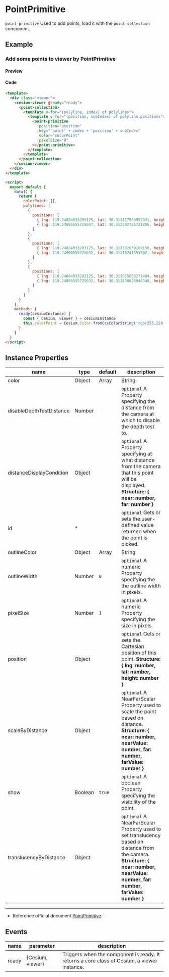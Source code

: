 # PointPrimitive

`point-primitive` Used to add points, load it with the `point-collection` component.

## Example

### Add some points to viewer by PointPrimitive

#### Preview

<doc-preview>
  <template>
    <div class="viewer">
      <cesium-viewer @ready="ready">
        <point-collection>
          <template v-for="(polyline, index) of polylines">
            <template v-for="(position, subIndex) of polyline.positions">
              <point-primitive
                :position="position"
                :key="'point' + index + 'position' + subIndex"
                :color="colorPoint"
                :pixelSize="8"
              ></point-primitive>
            </template>
          </template>
        </point-collection>
      </cesium-viewer>
    </div>
  </template>

  <script>
    export default {
      data() {
        return {
          colorPoint: {},
          polylines: [
            {
              positions: [
                { lng: 119.24884033203125, lat: 30.313117980957031, height: 1183.3186645507812 },
                { lng: 119.24906555725647, lat: 30.312892755731806, height: 1183.3186645507812 }
              ]
            },
            {
              positions: [
                { lng: 119.24884033203125, lat: 30.313392639160156, height: 1183.804443359375 },
                { lng: 119.24906555725632, lat: 30.31316741393502, height: 1183.6849884241819 }
              ]
            },
            {
              positions: [
                { lng: 119.24884033203125, lat: 30.313655853271484, height: 1184.2783203125 },
                { lng: 119.24906555725632, lat: 30.313430628046348, height: 1184.1093236654997 }
              ]
            }
          ]
        }
      },
      methods: {
        ready(cesiumInstance) {
          const { Cesium, viewer } = cesiumInstance
          this.colorPoint = Cesium.Color.fromCssColorString('rgb(255,229,0)')
        }
      }
    }
  </script>
</doc-preview>

#### Code

```html
<template>
  <div class="viewer">
    <cesium-viewer @ready="ready">
      <point-collection>
        <template v-for="(polyline, index) of polylines">
          <template v-for="(position, subIndex) of polyline.positions">
            <point-primitive
              :position="position"
              :key="'point' + index + 'position' + subIndex"
              :color="colorPoint"
              :pixelSize="8"
            ></point-primitive>
          </template>
        </template>
      </point-collection>
    </cesium-viewer>
  </div>
</template>

<script>
  export default {
    data() {
      return {
        colorPoint: {},
        polylines: [
          {
            positions: [
              { lng: 119.24884033203125, lat: 30.313117980957031, height: 1183.3186645507812 },
              { lng: 119.24906555725647, lat: 30.312892755731806, height: 1183.3186645507812 }
            ]
          },
          {
            positions: [
              { lng: 119.24884033203125, lat: 30.313392639160156, height: 1183.804443359375 },
              { lng: 119.24906555725632, lat: 30.31316741393502, height: 1183.6849884241819 }
            ]
          },
          {
            positions: [
              { lng: 119.24884033203125, lat: 30.313655853271484, height: 1184.2783203125 },
              { lng: 119.24906555725632, lat: 30.313430628046348, height: 1184.1093236654997 }
            ]
          }
        ]
      }
    },
    methods: {
      ready(cesiumInstance) {
        const { Cesium, viewer } = cesiumInstance
        this.colorPoint = Cesium.Color.fromCssColorString('rgb(255,229,0)')
      }
    }
  }
</script>
```

## Instance Properties

<!-- prettier-ignore -->
| name | type | default | description |
| ------------------------ | ------- | ------------------ | ------------------------------------------- |
| color | Object|Array|String | `'WHITE'` | `optional` A Property specifying the Color of the point. |
| disableDepthTestDistance | Number |  | `optional` A Property specifying the distance from the camera at which to disable the depth test to. |
| distanceDisplayCondition | Object |  | `optional` A Property specifying at what distance from the camera that this point will be displayed. **Structure: { near: number, far: number }** |
| id | * | | `optional` Gets or sets the user-defined value returned when the point is picked. |
| outlineColor | Object|Array|String | `'BLACK'` | `optional` A Property specifying the Color of the outline. |
| outlineWidth | Number | `0` | `optional` A numeric Property specifying the the outline width in pixels. |
| pixelSize | Number | `1` | `optional` A numeric Property specifying the size in pixels. |
| position | Object | | `optional` Gets or sets the Cartesian position of this point. **Structure: { lng: number, lat: number, height: number }** |
| scaleByDistance | Object | | `optional` A NearFarScalar Property used to scale the point based on distance. **Structure: { near: number, nearValue: number, far: number, farValue: number }** |
| show | Boolean | `true` | `optional` A boolean Property specifying the visibility of the point. |
| translucencyByDistance | Object | | `optional` A NearFarScalar Property used to set translucency based on distance from the camera. **Structure: { near: number, nearValue: number, far: number, farValue: number }** |

---

- Reference official document [PointPrimitive](https://cesium.com/docs/cesiumjs-ref-doc/PointPrimitive.html).

## Events

| name  | parameter        | description                                                                                 |
| ----- | ---------------- | ------------------------------------------------------------------------------------------- |
| ready | {Cesium, viewer} | Triggers when the component is ready. It returns a core class of Cesium, a viewer instance. |

